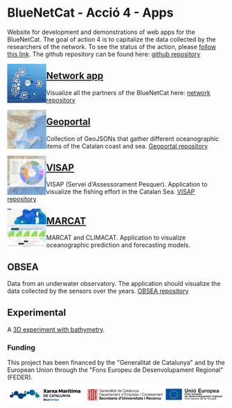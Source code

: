 # BlueNetCat - Acció 4 - Apps
Website for development and demonstrations of web apps for the BlueNetCat. The goal of action 4 is to capitalize the data collected by the researchers of the network. To see the status of the action, please [follow this link](https://github.com/BlueNetCat/convocatoria). The github repository can be found here: [github repository](https://github.com/BlueNetCat)

<a href="https://bluenetcataccio4.github.io/network">
<img align="left" width="90" height="90" src="img/network.png">
</a>

## [Network app](https://bluenetcataccio4.github.io/network/)
Visualize all the partners of the BlueNetCat here: [network repository](https://github.com/BlueNetCat/BlueNetCat.github.io/tree/main/network)

<a href="https://bluenetcataccio4.github.io/geoportal/index.html">
<img align="left" width="90" height="90" src="img/geoportal.png">
</a>

## [Geoportal](https://bluenetcataccio4.github.io/geoportal/index.html)
Collection of GeoJSONs that gather different oceanographic items of the Catalan coast and sea. [Geoportal repository](https://github.com/BlueNetCat/BlueNetCat.github.io/tree/main/geoportal/)

<a href="https://bluenetcataccio4.github.io/VISAP/">
<img align="left" width="90" height="90" src="img/VISAP.png" >
</a>

## [VISAP](https://bluenetcataccio4.github.io/VISAP/)
VISAP (Servei d'Assessorament Pesquer). Application to visualize the fishing effort in the Catalan Sea. [VISAP repository](https://github.com/BlueNetCat/BlueNetCat.github.io/tree/main/VISAP)

<a href="https://bluenetcataccio4.github.io/MARCAT/">
<img align="left" width="90" height="90" src="img/MARCAT.png" >
</a>

## [MARCAT](https://bluenetcataccio4.github.io/MARCAT/)
MARCAT and CLIMACAT. Application to visualize oceanographic prediction and forecasting models.

## OBSEA
Data from an underwater observatory. The application should visualize the data collected by the sensors over the years. [OBSEA repository](https://github.com/BlueNetCat/BlueNetCat.github.io/tree/main/OBSEA)

## Experimental
A [3D experiment with bathymetry](https://webglstudio.org/latest/player.html?url=fileserver%2Ffiles%2Fgerard%2Ftest%2Fmap.scene.json).

### Funding
This project has been financed by the "Generalitat de Catalunya" and by the European Union through the "Fons Europeu de Desenvolupament Regional" (FEDER).

![Funding](img/logos.png)
